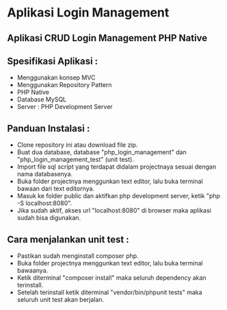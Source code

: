 # Aplikasi Login Management
## Aplikasi CRUD Login Management PHP Native
## Spesifikasi Aplikasi :
- Menggunakan konsep MVC
- Menggunakan Repository Pattern
- PHP Native
- Database MySQL
- Server : PHP Development Server
## Panduan Instalasi :
- Clone repository ini atau download file zip.
- Buat dua database, database "php_login_management" dan "php_login_management_test" (unit test).
- Import file sql script yang terdapat didalam projectnaya sesuai dengan nama databasenya.
- Buka folder projectnya menggunkan text editor, lalu buka terminal bawaan dari text editornya.
- Masuk ke folder public dan aktifkan php development server, ketik "php -S localhost:8080".
- Jika sudah aktif, akses url "localhost:8080" di browser maka aplikasi sudah bisa digunakan.
## Cara menjalankan unit test :
- Pastikan sudah menginstall composer php.
- Buka folder projectnya menggunkan text editor, lalu buka terminal bawaanya.
- Ketik diterminal "composer install" maka seluruh dependency akan terinstall.
- Setelah terinstall ketik diterminal "vendor/bin/phpunit tests" maka seluruh unit test akan berjalan.
